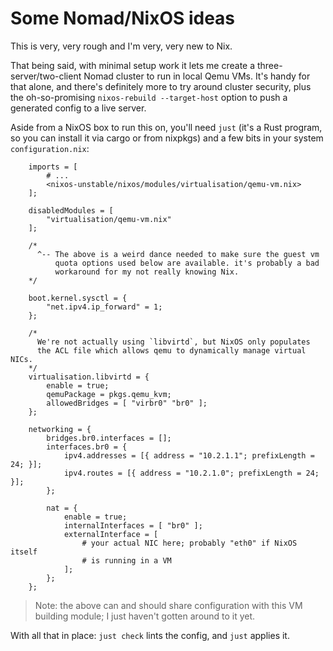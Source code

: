 # Some Nomad/NixOS ideas

This is very, very rough and I'm very, very new to Nix.

That being said, with minimal setup work it lets me create a three-server/two-client Nomad cluster to run in local Qemu VMs. It's handy for that alone, and there's definitely more to try around cluster security, plus the oh-so-promising `nixos-rebuild --target-host` option to push a generated config to a live server.

Aside from a NixOS box to run this on, you'll need `just` (it's a Rust program, so you can install it via cargo or from nixpkgs) and a few bits in your system `configuration.nix`:

```
    imports = [
    	# ...
    	<nixos-unstable/nixos/modules/virtualisation/qemu-vm.nix>
    ];

    disabledModules = [
        "virtualisation/qemu-vm.nix"    
    ];
    
    /*
      ^-- The above is a weird dance needed to make sure the guest vm
          quota options used below are available. it's probably a bad
          workaround for my not really knowing Nix.
    */
    
    boot.kernel.sysctl = {
        "net.ipv4.ip_forward" = 1;
    };
    
    /*
      We're not actually using `libvirtd`, but NixOS only populates
      the ACL file which allows qemu to dynamically manage virtual NICs.
    */
    virtualisation.libvirtd = {
        enable = true;
        qemuPackage = pkgs.qemu_kvm;
        allowedBridges = [ "virbr0" "br0" ];
    };
    
    networking = {
        bridges.br0.interfaces = [];
        interfaces.br0 = {
            ipv4.addresses = [{ address = "10.2.1.1"; prefixLength = 24; }];
            ipv4.routes = [{ address = "10.2.1.0"; prefixLength = 24; }];
        };
        
        nat = {
            enable = true;
            internalInterfaces = [ "br0" ];
            externalInterface = [
                # your actual NIC here; probably "eth0" if NixOS itself
                # is running in a VM
            ];
        };
    };
```

> Note: the above can and should share configuration with this VM building
> module; I just haven't gotten around to it yet.

With all that in place: `just check` lints the config, and `just` applies it.
